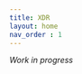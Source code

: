 ```yaml
---
title: XDR
layout: home
nav_order : 1
---
```


*Work in progress*

[//]: https://en.wikipedia.org/wiki/Extended\_detection\_and\_response
